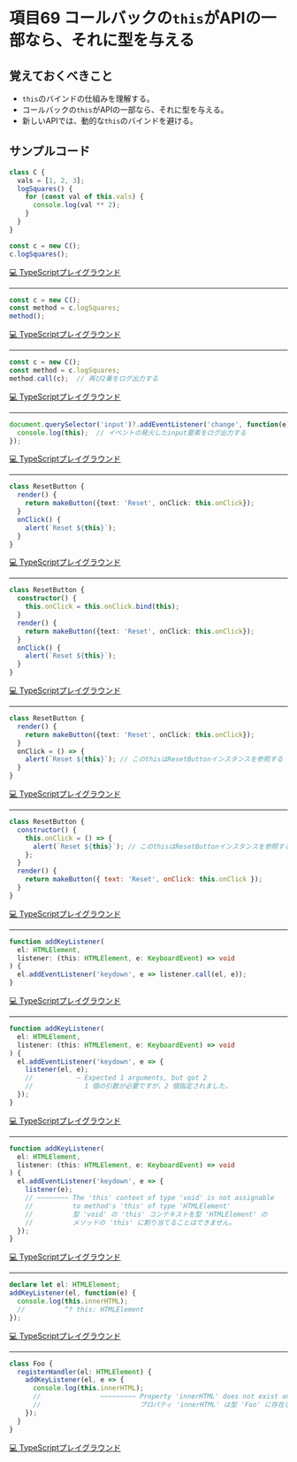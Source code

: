 # 項目69  コールバックの`this`がAPIの一部なら、それに型を与える

## 覚えておくべきこと

* `this`のバインドの仕組みを理解する。
* コールバックの`this`がAPIの一部なら、それに型を与える。
* 新しいAPIでは、動的な`this`のバインドを避ける。

## サンプルコード

```ts
class C {
  vals = [1, 2, 3];
  logSquares() {
    for (const val of this.vals) {
      console.log(val ** 2);
    }
  }
}

const c = new C();
c.logSquares();
```

[💻 TypeScriptプレイグラウンド](https://www.typescriptlang.org/ja/play/?ts=5.8.2#code/MYGwhgzhAEDC0G8BQ1oDcwhgXmgbQEYAaaAJhIGYBdAbhWhAHsBzAZQEcBXMAJwFMIACgCUieqgBmjHtEHBGAOwgAXdJmiMJ0ZQAsAlhAB0GLKOSoL0eUsYg+hps0EnoAKldlhdSwF96fvyRrFStoXAU+AHc4ETpgBxYObn4hLyA)

----

```ts
const c = new C();
const method = c.logSquares;
method();
```

[💻 TypeScriptプレイグラウンド](https://www.typescriptlang.org/ja/play/?ts=5.8.2#code/MYewdgzgLgBMMF4ZgKYHcYGEAUBKA3AFCiSwC2KUAFiACaJwB0ANiAOYDKAjgK4CGAJxQQiFanTz4gA)

----

```ts
const c = new C();
const method = c.logSquares;
method.call(c);  // 再び2乗をログ出力する
```

[💻 TypeScriptプレイグラウンド](https://www.typescriptlang.org/ja/play/?ts=5.8.2#code/MYewdgzgLgBMMF4ZgKYHcYGEAUBKA3AFCiSwC2KUAFiACaJwB0ANiAOYDKAjgK4CGAJxQQiFanUbA+zZtmAEYMAPRKYgWMVAzgwAmQOpygJIZAtwyAGhkBfioGylQJoMgaIYgA)

----

```ts
document.querySelector('input')?.addEventListener('change', function(e) {
  console.log(this);  // イベントの発火したinput要素をログ出力する
});
```

[💻 TypeScriptプレイグラウンド](https://www.typescriptlang.org/ja/play/?ts=5.8.2#code/CYewxgrgtgpgdgFwHQEcIwE4E8DKMA2MYCIGAFAOQCWcADhAhQJQD8SAhsMAKIBu8CADJUAzgniZKYABbs4AcxgUANAAIAZhDjEqIOGRhNVAbwBQq1WD0iQhJPhDyyCaaKYBuCwHovqwCUMgJsMgM8MgBMMgHYMgF5ugNYOgOoMgPoMNPQIgIGRgAS+gEkMgLcMgA0MgF+KgNlKgJoMgNEMpgC+HkA)

----

```ts
class ResetButton {
  render() {
    return makeButton({text: 'Reset', onClick: this.onClick});
  }
  onClick() {
    alert(`Reset ${this}`);
  }
}
```

[💻 TypeScriptプレイグラウンド](https://www.typescriptlang.org/ja/play/?ts=5.8.2#code/MYGwhgzhAEBKCmF4BcBCBXZyD2A7aA3gFDTQBO8uAJvGQBQCUhJp5K6Z+AtmANbwYseOgWTwAHsgBc0AOQIkyWQBpoeAMIgAlsF4zkACy0QAdBu26AvgwDcLSy3M7ejZq2hgQtZHQAGClGgAElEjCEtfW3siSyA)

----

```ts
class ResetButton {
  constructor() {
    this.onClick = this.onClick.bind(this);
  }
  render() {
    return makeButton({text: 'Reset', onClick: this.onClick});
  }
  onClick() {
    alert(`Reset ${this}`);
  }
}
```

[💻 TypeScriptプレイグラウンド](https://www.typescriptlang.org/ja/play/?ts=5.8.2#code/MYGwhgzhAEBKCmF4BcBCBXZyD2A7aA3gFDTTB4TIBO6wOVAFAJSEmnTIAWAlhAHR4AwiG7AA1tAC8HHvyEjxfAEbdcAEwZdeTANxsAvmyrx18Ri2Ltox5Oir4AtmDHwMWPAwLJ4AD2QAuaAByBCRkIIAaaHlRMUCtOVxhWP1dAzYY8WZWKzAQM2QGAANQlGgAEi9ZfSK00kN9IA)

----

```ts
class ResetButton {
  render() {
    return makeButton({text: 'Reset', onClick: this.onClick});
  }
  onClick = () => {
    alert(`Reset ${this}`); // このthisはResetButtonインスタンスを参照する
  }
}
```

[💻 TypeScriptプレイグラウンド](https://www.typescriptlang.org/ja/play/?ts=5.8.2#code/MYGwhgzhAEBKCmF4BcBCBXZyD2A7aA3gFDTQBO8uAJvGQBQCUhJp5K6Z+AtmANbwYseOgWTwAHsgBc0AOQIkyWQBpoeAMIgAlsF4zkACy0QAdBu26AvgwDcLSy3M7e0ALzRGbgHzNW0MCC0yHQABgoo0AAkokYQliG20AD0SdCAygyAdgyGxoD2DOFomDi4gCUMgM8MgJ0MgP0MFYBJDIBDyoDmjoCaDIDRDPZElkA)

----

```js
class ResetButton {
  constructor() {
    this.onClick = () => {
      alert(`Reset ${this}`); // このthisはResetButtonインスタンスを参照する
    };
  }
  render() {
    return makeButton({ text: 'Reset', onClick: this.onClick });
  }
}
```

[💻 TypeScriptプレイグラウンド](https://www.typescriptlang.org/ja/play/?ts=5.8.2#code/MYGwhgzhAEBKCmF4BcBCBXZyD2A7aA3gFDTTB4TIBO6wOVAFAJSEmnTIAWAlhAHR4AwiG7AA1tAC80ZlIB8rduzAh4VZAwAGCJMmgASAl14BfTUwDc0APTXogZQZAdgzGIgewYdKDFjyAShkDPDICdDID9DIGASQyAQ8qA5o6AmgyA0QxspCYWbCZsVPC4ACZqssRK6cjoVPgAtmBi8F44uAwEHPAAHsgAXNAA5B7IbQA00EIi4q0uArjCohImlilEJkA)

----

```ts
function addKeyListener(
  el: HTMLElement,
  listener: (this: HTMLElement, e: KeyboardEvent) => void
) {
  el.addEventListener('keydown', e => listener.call(el, e));
}
```

[💻 TypeScriptプレイグラウンド](https://www.typescriptlang.org/ja/play/?ts=5.8.2#code/GYVwdgxgLglg9mABAQwCaoNIFMCeAZGAZyizCwCcAKAKEUSwBsAuRACQBUBZPAUQawC2pKABpaiBkRJlyLSlAAWRFh259BwkfRbYcAIzjJyqHgDdhASkQBeAHyJTcGKmpWA3uMYA6NCfNgoAmJSCkoAcgBrXFQ4AHcwMK0sG3tJYJkvCGQGBkpGJIsLAG5qAF8gA)

----

```ts
function addKeyListener(
  el: HTMLElement,
  listener: (this: HTMLElement, e: KeyboardEvent) => void
) {
  el.addEventListener('keydown', e => {
    listener(el, e);
    //           ~ Expected 1 arguments, but got 2
    //             1 個の引数が必要ですが、2 個指定されました。
  });
}
```

[💻 TypeScriptプレイグラウンド](https://www.typescriptlang.org/ja/play/?ts=5.8.2#code/GYVwdgxgLglg9mABAQwCaoNIFMCeAZGAZyizCwCcAKAKEUSwBsAuRACQBUBZPAUQawC2pKABpaiBkRJlyLSlAAWRFh259BwkfRbYcAIzjJyqHgDdhASkQBeAHyJTcGKmpWA3uMYA6NCfNgoAmJSCkoAcgBrXFQ4AHcwMK0sG3sPOjpJYJlKRiSLAG5xOgB6YvTy8oA-RB4ADwAHLGgsVEQARhRyAHMQIQDCLT0QKEQuuBGAJiLEUoq5ug7AaAVAOwZAVH1AB1NAGQZAUf1AQMjAcwZATQZNwEAGCcRFwHBjQCztQFUGQBiGQD8GQHUGQH0GQCAGcQBfAuovoA)

----

```ts
function addKeyListener(
  el: HTMLElement,
  listener: (this: HTMLElement, e: KeyboardEvent) => void
) {
  el.addEventListener('keydown', e => {
    listener(e);
    // ~~~~~~~~ The 'this' context of type 'void' is not assignable
    //          to method's 'this' of type 'HTMLElement'
    //          型 'void' の 'this' コンテキストを型 'HTMLElement' の
    //          メソッドの 'this' に割り当てることはできません。
  });
}
```

[💻 TypeScriptプレイグラウンド](https://www.typescriptlang.org/ja/play/?ts=5.8.2#code/GYVwdgxgLglg9mABAQwCaoNIFMCeAZGAZyizCwCcAKAKEUSwBsAuRACQBUBZPAUQawC2pKABpaiBkRJlyLSlAAWRFh259BwkfRbYcAIzjJyqHgDdhASkQBeAHyJTcGKmpWA3uMYA6NCfNgoAmJSCkoAcgBrXFQ4AHcwMK0sG3sPOjpJYJlKLAsAbnE6AHoixAA-CsqKxHYFZLDFIjDECAQSAA8oRDhgRCgcAAd6x2dmokQwOC7kQkIYAHMwZD1+QsQS9M30qDhEIUU4VDDCRAalQmaevsH61V5+IQCwtY2tzcBo9VORo8RAOwZTxoXRCAZoZAM8MgDGGQC1DIBOhkAEwyAJIZPmE7upHlBmr8XqU3ulAIcMgF6GQDDDIBJhn+ZyaiEA1gyAJyVAFEMgGV9QBmDIBohkAygyACwZAPYMgHMGQCyDIA-BkA2gyAZIZAEAM4gAvvlqBKgA)

----

```ts
declare let el: HTMLElement;
addKeyListener(el, function(e) {
  console.log(this.innerHTML);
  //          ^? this: HTMLElement
});
```

[💻 TypeScriptプレイグラウンド](https://www.typescriptlang.org/ja/play/?ts=5.8.2#code/CYUwxgNghgTiAEEQBd4ggLngCQCoFkAZAUSQFsQA7ZAbgCgphgBpEAT0IEsBnZKkGAAp0AGngAzAK6UwyTgHtKwgJTwA3nXjwwi7vKQA6CPIDmg5AAseBzpUoC8RZfS0B6V1s9f4APQD88JY8WI4k5FTIdAC+zkA)

----

```ts
class Foo {
  registerHandler(el: HTMLElement) {
    addKeyListener(el, e => {
      console.log(this.innerHTML);
      //               ~~~~~~~~~ Property 'innerHTML' does not exist on 'Foo'
      //                         プロパティ 'innerHTML' は型 'Foo' に存在しません。
    });
  }
}
```

[💻 TypeScriptプレイグラウンド](https://www.typescriptlang.org/ja/play/?ts=5.8.2#code/MYGwhgzhAEBiD29oG8BQ1oCcCmBzAlhAC7aYASYAdgCYikAU2IAXNGQCoCyAMgKJ0BbbJSIBKFOgzQw1agGlsAT26ESlBkwA00bNAC8APglSpweJQjw6AOhDxc9IgAtC1-JXXku3UQG5JJgD0gSahYQB+kVFR0AAKmPAADqREitAA5O6eHDzp0NTw2DCU8EQ6AB6q0OYZCPDpAVLBYS2tJoDrDIC3DICLDIBjDIDFDBlZpDnceYD2DIDR6rWIeYDWDIAa2oAU6oDqDIB+DIDaDIDJDIBADI0Avn6S+6j7QA)

